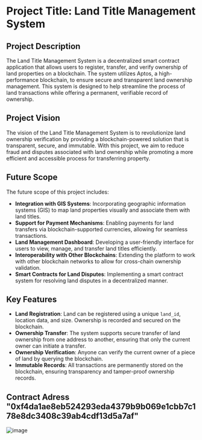 # Project Title: Land Title Management System

## Project Description

The Land Title Management System is a decentralized smart contract application that allows users to register, transfer, and verify ownership of land properties on a blockchain. The system utilizes Aptos, a high-performance blockchain, to ensure secure and transparent land ownership management. This system is designed to help streamline the process of land transactions while offering a permanent, verifiable record of ownership.

## Project Vision

The vision of the Land Title Management System is to revolutionize land ownership verification by providing a blockchain-powered solution that is transparent, secure, and immutable. With this project, we aim to reduce fraud and disputes associated with land ownership while promoting a more efficient and accessible process for transferring property.

## Future Scope

The future scope of this project includes:

- **Integration with GIS Systems**: Incorporating geographic information systems (GIS) to map land properties visually and associate them with land titles.
- **Support for Payment Mechanisms**: Enabling payments for land transfers via blockchain-supported currencies, allowing for seamless transactions.
- **Land Management Dashboard**: Developing a user-friendly interface for users to view, manage, and transfer land titles efficiently.
- **Interoperability with Other Blockchains**: Extending the platform to work with other blockchain networks to allow for cross-chain ownership validation.
- **Smart Contracts for Land Disputes**: Implementing a smart contract system for resolving land disputes in a decentralized manner.

## Key Features

- **Land Registration**: Land can be registered using a unique `land_id`, location data, and size. Ownership is recorded and secured on the blockchain.
- **Ownership Transfer**: The system supports secure transfer of land ownership from one address to another, ensuring that only the current owner can initiate a transfer.
- **Ownership Verification**: Anyone can verify the current owner of a piece of land by querying the blockchain.
- **Immutable Records**: All transactions are permanently stored on the blockchain, ensuring transparency and tamper-proof ownership records.

## Contract Adress "0xf4da1ae8eb524293eda4379b9b069e1cbb7c178e8dc3408c39ab4cdf13d5a7af"

![image](https://github.com/user-attachments/assets/b50ffc5f-1e9c-4fd8-848f-fa08dfa14c5f)





